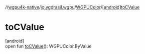 //[wgpu4k-native](../../../index.md)/[io.ygdrasil.wgpu](../index.md)/[WGPUColor](index.md)/[[android]toCValue]([android]to-c-value.md)

# toCValue

[android]\
open fun [toCValue]([android]to-c-value.md)(): WGPUColor.ByValue